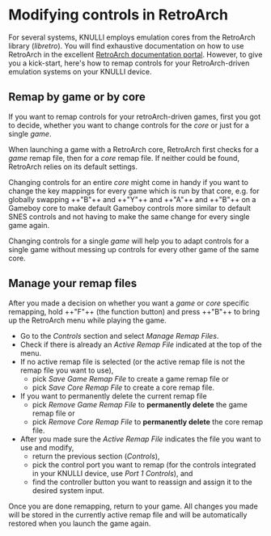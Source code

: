 # Modifying controls in RetroArch

For several systems, KNULLI employs emulation cores from the RetroArch library (*libretro*). You will find exhaustive documentation on how to use RetroArch in the excellent [RetroArch documentation portal](https://docs.libretro.com). However, to give you a kick-start, here's how to remap controls for your RetroArch-driven emulation systems on your KNULLI device.

## Remap by game or by core

If you want to remap controls for your retroArch-driven games, first you got to decide, whether you want to change controls for the *core* or just for a single *game*.

When launching a game with a RetroArch core, RetroArch first checks for a *game* remap file, then for a *core* remap file. If neither could be found, RetroArch relies on its default settings.

Changing controls for an entire *core* might come in handy if you want to change the key mappings for every game which is run by that core, e.g. for globally swapping ++"B"++ and ++"Y"++ and ++"A"++ and ++"B"++ on a Gameboy core to make default Gameboy controls more similar to default SNES controls and not having to make the same change for every single game again.

Changing controls for a single *game* will help you to adapt controls for a single game without messing up controls for every other game of the same core.

## Manage your remap files

After you made a decision on whether you want a *game* or *core* specific remapping, hold ++"F"++ (the function button) and press ++"B"++ to bring up the RetroArch menu while playing the game.

- Go to the *Controls* section and select *Manage Remap Files*.
- Check if there is already an *Active Remap File* indicated at the top of the menu.
- If no active remap file is selected (or the active remap file is not the remap file you want to use),
    - pick *Save Game Remap File* to create a game remap file or
    - pick *Save Core Remap File* to create a core remap file.
- If you want to permanently delete the current remap file
    - pick *Remove Game Remap File* to **permanently delete** the game remap file or
    - pick *Remove Core Remap File* to **permanently delete** the core remap file.
- After you made sure the *Active Remap File* indicates the file you want to use and modify,
    - return the previous section (*Controls*),
    - pick the control port you want to remap (for the controls integrated in your KNULLI device, use *Port 1 Controls*), and
    - find the controller button you want to reassign and assign it to the desired system input.

Once you are done remapping, return to your game. All changes you made will be stored in the currently active remap file and will be automatically restored when you launch the game again.